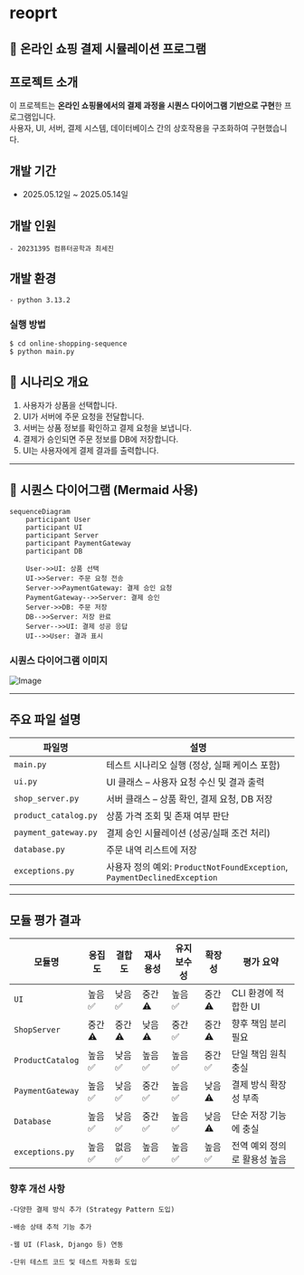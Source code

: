 # reoprt
## 🛒 온라인 쇼핑 결제 시뮬레이션 프로그램

## 프로젝트 소개
이 프로젝트는 **온라인 쇼핑몰에서의 결제 과정을 시퀀스 다이어그램 기반으로 구현**한 프로그램입니다.  
사용자, UI, 서버, 결제 시스템, 데이터베이스 간의 상호작용을 구조화하여 구현했습니다.

## 개발 기간

* 2025.05.12일 ~ 2025.05.14일

## 개발 인원
    - 20231395 컴퓨터공학과 최세진

## 개발 환경
    - python 3.13.2

### 실행 방법
    
    $ cd online-shopping-sequence
    $ python main.py

## 📌 시나리오 개요

1. 사용자가 상품을 선택합니다.
2. UI가 서버에 주문 요청을 전달합니다.
3. 서버는 상품 정보를 확인하고 결제 요청을 보냅니다.
4. 결제가 승인되면 주문 정보를 DB에 저장합니다.
5. UI는 사용자에게 결제 결과를 출력합니다.

---

## 🧩 시퀀스 다이어그램 (Mermaid 사용)

```mermaid
sequenceDiagram
    participant User
    participant UI
    participant Server
    participant PaymentGateway
    participant DB

    User->>UI: 상품 선택
    UI->>Server: 주문 요청 전송
    Server->>PaymentGateway: 결제 승인 요청
    PaymentGateway-->>Server: 결제 승인
    Server->>DB: 주문 저장
    DB-->>Server: 저장 완료
    Server-->>UI: 결제 성공 응답
    UI-->>User: 결과 표시
```




### 시퀀스 다이어그램 이미지
![Image](https://github.com/user-attachments/assets/c12f3c93-dbd2-4963-8d92-a521d547e9d7)



---


## 주요 파일 설명 

| 파일명                | 설명                                                              
| -------------------- | ----------------------------------------------------------------- 
| `main.py`            | 테스트 시나리오 실행 (정상, 실패 케이스 포함)                                       
| `ui.py`              | UI 클래스 – 사용자 요청 수신 및 결과 출력                                        
| `shop_server.py`     | 서버 클래스 – 상품 확인, 결제 요청, DB 저장                                      
| `product_catalog.py` | 상품 가격 조회 및 존재 여부 판단                                               
| `payment_gateway.py` | 결제 승인 시뮬레이션 (성공/실패 조건 처리)                                        
| `database.py`        | 주문 내역 리스트에 저장                                                     
| `exceptions.py`      | 사용자 정의 예외: `ProductNotFoundException`, `PaymentDeclinedException`



---


## 모듈 평가 결과

| 모듈명            | 응집도  | 결합도   | 재사용성 | 유지보수성  | 확장성  | 평가 요약                   |
| ---------------- | --------| ------- | --------| ------------| -------| ---------------------------|
| `UI`             | 높음 ✅ | 낮음 ✅ | 중간 ⚠  | 높음 ✅    | 중간 ⚠ | CLI 환경에 적합한 UI        |
| `ShopServer`     | 중간 ⚠  | 중간 ⚠ | 낮음 ⚠  | 중간 ✅    | 중간 ⚠  | 향후 책임 분리 필요         |
| `ProductCatalog` | 높음 ✅ | 낮음 ✅ | 높음 ✅ | 높음 ✅    | 중간 ✅ | 단일 책임 원칙 충실         |
| `PaymentGateway` | 높음 ✅ | 낮음 ✅ | 중간 ✅ | 높음 ✅    | 낮음 ⚠  | 결제 방식 확장성 부족       |
| `Database`       | 높음 ✅ | 낮음 ✅ | 중간 ✅ | 높음 ✅    | 낮음 ⚠  | 단순 저장 기능에 충실       |
| `exceptions.py`  | 높음 ✅ | 없음 ✅ | 높음 ✅ | 높음 ✅    | 높음 ✅ | 전역 예외 정의로 활용성 높음 |

### 향후 개선 사항 

    -다양한 결제 방식 추가 (Strategy Pattern 도입)

    -배송 상태 추적 기능 추가

    -웹 UI (Flask, Django 등) 연동

    -단위 테스트 코드 및 테스트 자동화 도입

